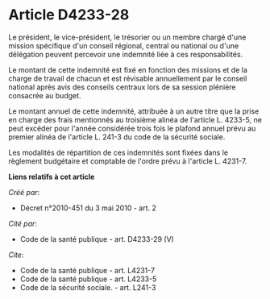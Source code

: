 # Article D4233-28

Le président, le vice-président, le trésorier ou un membre chargé d'une mission spécifique d'un conseil régional, central ou
national ou d'une délégation peuvent percevoir une indemnité liée à ces responsabilités. 

Le montant de cette indemnité est fixé en fonction des missions et de la charge de travail de chacun et est révisable
annuellement par le conseil national après avis des conseils centraux lors de sa session plénière consacrée au budget. 

Le montant annuel de cette indemnité, attribuée à un autre titre que la prise en charge des frais mentionnés au troisième
alinéa de l'article L. 4233-5, ne peut excéder pour l'année considérée trois fois le plafond annuel prévu au premier alinéa
de l'article L. 241-3 du code de la sécurité sociale. 

Les modalités de répartition de ces indemnités sont fixées dans le règlement budgétaire et comptable de l'ordre prévu à
l'article L. 4231-7.

**Liens relatifs à cet article**

_Créé par_:

  - Décret n°2010-451 du 3 mai 2010 - art. 2

_Cité par_:

  - Code de la santé publique - art. D4233-29 (V)

_Cite_:

  - Code de la santé publique - art. L4231-7
  - Code de la santé publique - art. L4233-5
  - Code de la sécurité sociale. - art. L241-3
